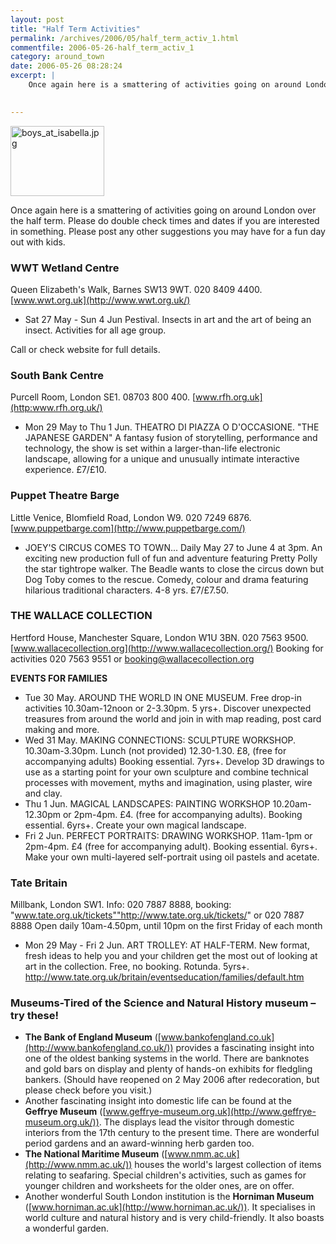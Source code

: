 ```yaml
---
layout: post
title: "Half Term Activities"
permalink: /archives/2006/05/half_term_activ_1.html
commentfile: 2006-05-26-half_term_activ_1
category: around_town
date: 2006-05-26 08:28:24
excerpt: |
    Once again here is a smattering of activities going on around London over the half term.  Please do double check times and dates if you are interested in something.  Please post any other suggestions you may have for a fun day out with kids.
    

---
```


<img alt="boys_at_isabella.jpg" src="/assets/images/2006/boys_isabella-thumb.jpg" width="150" height="112" class="photo right" />

Once again here is a smattering of activities going on around London over the half term. Please do double check times and dates if you are interested in something. Please post any other suggestions you may have for a fun day out with kids.

### WWT Wetland Centre

Queen Elizabeth's Walk, Barnes SW13 9WT. 020 8409 4400. [www.wwt.org.uk](http://www.wwt.org.uk/)

-   Sat 27 May - Sun 4 Jun Pestival. Insects in art and the art of being an insect. Activities for all age group.

Call or check website for full details.

### South Bank Centre

Purcell Room, London SE1. 08703 800 400. [www.rfh.org.uk](http:www.rfh.org.uk/)

-   Mon 29 May to Thu 1 Jun. THEATRO DI PIAZZA O D'OCCASIONE. "THE JAPANESE GARDEN"
    A fantasy fusion of storytelling, performance and technology, the show is set within a larger-than-life electronic landscape, allowing for a unique and unusually intimate interactive experience. £7/&pound;10.

### Puppet Theatre Barge

Little Venice, Blomfield Road, London W9. 020 7249 6876. [www.puppetbarge.com](http://www.puppetbarge.com/)

-   JOEY'S CIRCUS COMES TO TOWN... Daily May 27 to June 4 at 3pm.
    An exciting new production full of fun and adventure featuring Pretty Polly the star tightrope walker. The Beadle wants to close the circus down but Dog Toby comes to the rescue. Comedy, colour and drama featuring hilarious traditional characters. 4-8 yrs. £7/&pound;7.50.

### THE WALLACE COLLECTION

Hertford House, Manchester Square, London W1U 3BN. 020 7563 9500. [www.wallacecollection.org](http://www.wallacecollection.org/)
Booking for activities 020 7563 9551 or booking@wallacecollection.org

**EVENTS FOR FAMILIES**

-   Tue 30 May. AROUND THE WORLD IN ONE MUSEUM. Free drop-in activities
    10.30am-12noon or 2-3.30pm. 5 yrs+. Discover unexpected treasures from around the world and join in with map reading, post card making and more.
-   Wed 31 May. MAKING CONNECTIONS: SCULPTURE WORKSHOP.
    10.30am-3.30pm. Lunch (not provided) 12.30-1.30. £8, (free for accompanying adults) Booking essential. 7yrs+.
    Develop 3D drawings to use as a starting point for your own sculpture and combine technical processes with movement, myths and imagination, using plaster, wire and clay.
-   Thu 1 Jun. MAGICAL LANDSCAPES: PAINTING WORKSHOP
    10.20am-12.30pm or 2pm-4pm. £4. (free for accompanying adults). Booking essential. 6yrs+. Create your own magical landscape.
-   Fri 2 Jun. PERFECT PORTRAITS: DRAWING WORKSHOP.
    11am-1pm or 2pm-4pm. £4 (free for accompanying adult). Booking essential. 6yrs+. Make your own multi-layered self-portrait using oil pastels and acetate.

### Tate Britain

Millbank, London SW1.
Info: 020 7887 8888, booking: "www.tate.org.uk/tickets""http://www.tate.org.uk/tickets/" or 020 7887 8888
Open daily 10am-4.50pm, until 10pm on the first Friday of each month

-   Mon 29 May - Fri 2 Jun. ART TROLLEY: AT HALF-TERM. New format, fresh ideas to help you and your children get the most out of looking at art in the collection. Free, no booking. Rotunda. 5yrs+.
    <http://www.tate.org.uk/britain/eventseducation/families/default.htm>

### Museums-Tired of the Science and Natural History museum – try these!

-   **The Bank of England Museum** ([www.bankofengland.co.uk](http://www.bankofengland.co.uk/)) provides a fascinating insight into one of the oldest banking systems in the world. There are banknotes and gold bars on display and plenty of hands-on exhibits for fledgling bankers. (Should have reopened on 2 May 2006 after redecoration, but please check before you visit.)
-   Another fascinating insight into domestic life can be found at the **Geffrye Museum** ([www.geffrye-museum.org.uk](http://www.geffrye-museum.org.uk/)). The displays lead the visitor through domestic interiors from the 17th century to the present time. There are wonderful period gardens and an award-winning herb garden too.
-   **The National Maritime Museum** ([www.nmm.ac.uk](http://www.nmm.ac.uk/)) houses the world's largest collection of items relating to seafaring. Special children's activities, such as games for younger children and worksheets for the older ones, are on offer.
-   Another wonderful South London institution is the **Horniman Museum** ([www.horniman.ac.uk](http://www.horniman.ac.uk/)). It specialises in world culture and natural history and is very child-friendly. It also boasts a wonderful garden.
